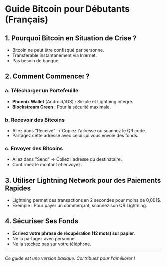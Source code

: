 # Guide Bitcoin pour Débutants (Français)

## 1. Pourquoi Bitcoin en Situation de Crise ?
- Bitcoin ne peut être confisqué par personne.
- Transférable instantanément via Internet.
- Pas besoin de banque.

## 2. Comment Commencer ?
### a. Télécharger un Portefeuille
- **Phoenix Wallet** (Android/iOS) : Simple et Lightning intégré.
- **Blockstream Green** : Pour la sécurité maximale.

### b. Recevoir des Bitcoins
- Allez dans "Receive" → Copiez l'adresse ou scannez le QR code.
- Partagez cette adresse avec celui qui vous envoie des fonds.

### c. Envoyer des Bitcoins
- Allez dans "Send" → Collez l'adresse du destinataire.
- Confirmez le montant et envoyez.

## 3. Utiliser Lightning Network pour des Paiements Rapides
- Lightning permet des transactions en 2 secondes pour moins de 0,001$.
- Exemple : Pour payer un commerçant, scannez son QR Lightning.

## 4. Sécuriser Ses Fonds
- **Écrivez votre phrase de récupération (12 mots) sur papier**.
- Ne la partagez avec personne.
- Ne la stockez pas sur votre téléphone.

---

*Ce guide est une version basique. Contribuez pour l'améliorer !*
